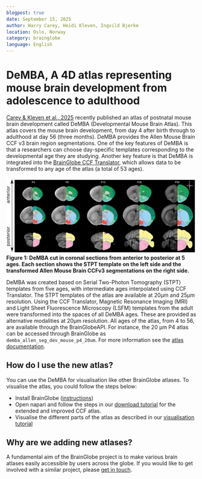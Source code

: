 ```yaml
---
blogpost: true
date: September 15, 2025
author: Harry Carey, Heidi Kleven, Ingvild Bjerke
location: Oslo, Norway
category: brainglobe
language: English
---
```

# DeMBA, A 4D atlas representing mouse brain development from adolescence to adulthood 

[Carey & Kleven et al., 2025](https://doi.org/10.1038/s41467-025-63177-9) recently published an atlas of postnatal mouse brain development called DeMBA (Developmental Mouse Brain Atlas). This atlas covers the mouse brain development, from day 4 after birth through to adulthood at day 56 (three months).  DeMBA provides the Allen Mouse Brain CCF v3 brain region segmentations. One of the key features of DeMBA is that a researchers can choose day-specific templates corresponding to the developmental age they are studying. Another key feature is that DeMBA is integrated into the [BrainGlobe CCF Translator](https://github.com/brainglobe/brainglobe-ccf-translator), which allows data to be transformed to any age of the atlas (a total of 53 ages).


![Coronal views of the demba atlas at different timepoints](./images/demba.png)
**Figure 1: DeMBA cut in coronal sections from anterior to posterior at 5 ages. Each section shows the STPT template on the left side and the transformed Allen Mouse Brain CCFv3 segmentations on the right side.**

DeMBA was created based on Serial Two-Photon Tomography (STPT) templates from five ages, with intermediate ages interpolated using CCF Translator. The STPT templates of the atlas are available at 20µm and 25µm resolution. Using the CCF Translator, Magnetic Resonance Imaging (MRI) and Light Sheet Fluorescence Microscopy (LSFM) templates from the adult were transformed into the spaces of all DeMBA ages. These are provided as alternative modalities at 20µm resolution. All ages of the atlas, from 4 to 56, are available through the BrainGlobeAPI. For instance, the 20 µm P4 atlas can be accessed through BrainGlobe as ```demba_allen_seg_dev_mouse_p4_20um```. For more information see the [atlas documentation](https://brainglobe.info/documentation/brainglobe-atlasapi/usage/atlas-details.html#demba-developmental-mouse-brain-atlas).

## How do I use the new atlas?

You can use the DeMBA for visualisation like other BrainGlobe atlases. To visualise the atlas, you could follow the steps below:

* Install BrainGlobe ([instructions](/documentation/index))
* Open napari and follow the steps in our [download tutorial](/tutorials/manage-atlases-in-GUI.md) for the extended and improved CCF atlas.
* Visualise the different parts of the atlas as described in our [visualisation tutorial](/tutorials/visualise-atlas-napari)

## Why are we adding new atlases?

A fundamental aim of the BrainGlobe project is to make various brain atlases easily accessible by users across the globe. If you would like to get involved with a similar project, please [get in touch](/contact).

